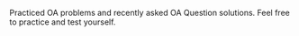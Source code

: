 Practiced OA problems and recently asked OA Question solutions. Feel free to practice and test yourself.

